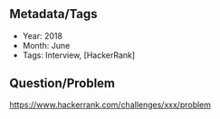 # <Summarize Question>

## Metadata/Tags

* Year: 2018
* Month: June
* Tags: Interview, [HackerRank]

## Question/Problem

<https://www.hackerrank.com/challenges/xxx/problem>
